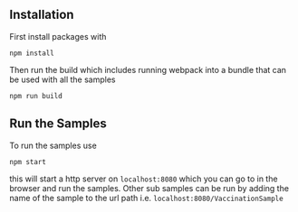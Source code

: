 ## Installation

First install packages with 
```
npm install
```

Then run the build which includes running webpack into a bundle that can be used with all the samples

```
npm run build
```

## Run the Samples

To run the samples use 

```
npm start
```

this will start a http server on `localhost:8080` which you can go to in the browser and run the samples. Other sub samples can be run by adding the name of the sample to the url path i.e. `localhost:8080/VaccinationSample`